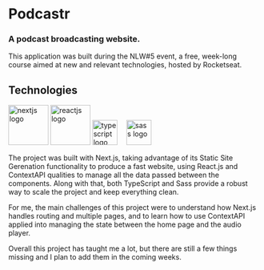 # Podcastr
### A podcast broadcasting website.

This application was built during the NLW#5 event, a free, week-long course aimed at new and relevant technologies, hosted by Rocketseat.

## Technologies
<img src="https://upload.wikimedia.org/wikipedia/commons/8/8e/Nextjs-logo.svg" alt="nextjs logo" width="80"/> <img src="https://upload.wikimedia.org/wikipedia/commons/a/a7/React-icon.svg" alt="reactjs logo" width="80"/> <img src="https://upload.wikimedia.org/wikipedia/commons/4/4c/Typescript_logo_2020.svg" alt="typescript logo" width="50"/> &emsp;<img src="https://upload.wikimedia.org/wikipedia/commons/9/96/Sass_Logo_Color.svg" alt="sass logo" width="50"/>

The project was built with Next.js, taking advantage of its Static Site Gerenation functionality to produce a fast website, using React.js and ContextAPI qualities to manage all the data passed between the components. Along with that, both TypeScript and Sass provide a robust way to scale the project and keep everything clean.

For me, the main challenges of this project were to understand how Next.js handles routing and multiple pages, and to learn how to use ContextAPI applied into managing the state between the home page and the audio player.

Overall this project has taught me a lot, but there are still a few things missing and I plan to add them in the coming weeks.
